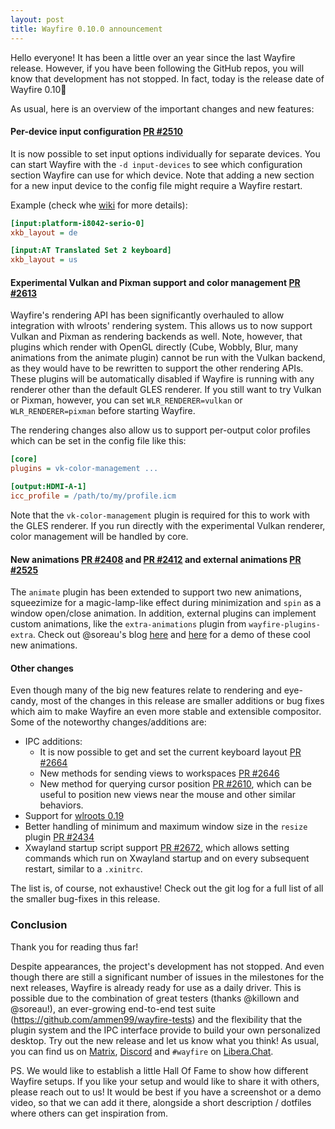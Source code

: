 ```yaml
---
layout: post
title: Wayfire 0.10.0 announcement
---
```


Hello everyone! It has been a little over an year since the last Wayfire release. However, if you have been following the GitHub repos, you will know that development has not stopped. In fact, today is the release date of <span class="highlight">Wayfire 0.10</span>🎉
<!--more-->

As usual, here is an overview of the important changes and new features:

#### Per-device input configuration [PR #2510](https://github.com/WayfireWM/wayfire/pull/2510)

It is now possible to set input options individually for separate devices. You can start Wayfire with the `-d input-devices` to see which configuration section Wayfire can use for which device. Note that adding a new section for a new input device to the config file might require a Wayfire restart.

Example (check whe [wiki](https://github.com/WayfireWM/wayfire/wiki/Configuration#input-device-specific-options) for more details):

```ini
[input:platform-i8042-serio-0]
xkb_layout = de

[input:AT Translated Set 2 keyboard]
xkb_layout = us
```

#### Experimental Vulkan and Pixman support and color management [PR #2613](https://github.com/WayfireWM/wayfire/pull/2613)

Wayfire's rendering API has been significantly overhauled to allow integration with wlroots' rendering system. This allows us to now support Vulkan and Pixman as rendering backends as well. Note, however, that plugins which render with OpenGL directly (Cube, Wobbly, Blur, many animations from the animate plugin) cannot be run with the Vulkan backend, as they would have to be rewritten to support the other rendering APIs. These plugins will be automatically disabled if Wayfire is running with any renderer other than the default GLES renderer. If you still want to try Vulkan or Pixman, however, you can set `WLR_RENDERER=vulkan` or `WLR_RENDERER=pixman` before starting Wayfire.

The rendering changes also allow us to support per-output color profiles which can be set in the config file like this:

```ini
[core]
plugins = vk-color-management ...

[output:HDMI-A-1]
icc_profile = /path/to/my/profile.icm
```

Note that the `vk-color-management` plugin is required for this to work with the GLES renderer. If you run directly with the experimental Vulkan renderer, color management will be handled by core.

#### New animations [PR #2408](https://github.com/WayfireWM/wayfire/pull/2408) and [PR #2412](https://github.com/WayfireWM/wayfire/pull/2412) and external animations [PR #2525](https://github.com/WayfireWM/wayfire/pull/2525)

The `animate` plugin has been extended to support two new animations, squeezimize for a magic-lamp-like effect during minimization and `spin` as a window open/close animation.
In addition, external plugins can implement custom animations, like the `extra-animations` plugin from `wayfire-plugins-extra`. Check out @soreau's blog [here](http://blog.northfield.ws/more-wayfire-animations/) and [here](http://blog.northfield.ws/wayfire-animation-updates/) for a demo of these cool new animations.

#### Other changes

Even though many of the big new features relate to rendering and eye-candy, most of the changes in this release are smaller additions or bug fixes which aim to make Wayfire an even more stable and extensible compositor.
Some of the noteworthy changes/additions are:

- IPC additions:
    - It is now possible to get and set the current keyboard layout [PR #2664](https://github.com/WayfireWM/wayfire/pull/2664)
    - New methods for sending views to workspaces [PR #2646](https://github.com/WayfireWM/wayfire/pull/2646)
    - New method for querying cursor position [PR #2610](https://github.com/WayfireWM/wayfire/pull/2610), which can be useful to position new views near the mouse and other similar behaviors.
- Support for [wlroots 0.19](https://gitlab.freedesktop.org/wlroots/wlroots/-/releases/0.19.0)
- Better handling of minimum and maximum window size in the `resize` plugin [PR #2434](https://github.com/WayfireWM/wayfire/pull/2434)
- Xwayland startup script support [PR #2672](https://github.com/WayfireWM/wayfire/pull/2672), which allows setting commands which run on Xwayland startup and on every subsequent restart, similar to a `.xinitrc`.

The list is, of course, not exhaustive! Check out the git log for a full list of all the smaller bug-fixes in this release.

### Conclusion

Thank you for reading thus far!

Despite appearances, the project's development has not stopped. And even though there are still a significant number of issues in the milestones for the next releases, Wayfire is already ready for use as a daily driver. This is possible due to the combination of great testers (thanks @killown and @soreau!), an ever-growing end-to-end test suite (https://github.com/ammen99/wayfire-tests) and the flexibility that the plugin system and the IPC interface provide to build your own personalized desktop. Try out the new release and let us know what you think! As usual, you can find us on [Matrix](https://matrix.to/#/#wayfire:matrix.org), [Discord](https://discord.gg/5SWAxmBCUH) and `#wayfire` on [Libera.Chat](https://libera.chat/).

PS. We would like to establish a little Hall Of Fame to show how different Wayfire setups. If you like your setup and would like to share it with others, please reach out to us! It would be best if you have a screenshot or a demo video, so that we can add it there, alongside a short description / dotfiles where others can get inspiration from.

